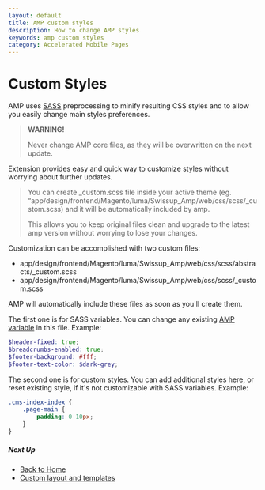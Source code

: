 ```yaml
---
layout: default
title: AMP custom styles
description: How to change AMP styles
keywords: amp custom styles
category: Accelerated Mobile Pages
---
```


# Custom Styles

AMP uses [SASS](http://sass-lang.com/guide) preprocessing to minify resulting
CSS styles and to allow you easily change main styles preferences.

> **WARNING!**
>
> Never change AMP core files, as they will be overwritten on the next update.

Extension provides easy and quick way to customize styles without worrying about further updates.

> You can create \_custom.scss file inside your active theme
> (eg. “app/design/frontend/Magento/luma/Swissup_Amp/web/css/scss/\_custom.scss)
> and it will be automatically included by amp.
>
> This allows you to keep original files clean and upgrade to the latest
> amp version without worrying to lose your changes.

Customization can be accomplished with two custom files:

 -  app/design/frontend/Magento/luma/Swissup_Amp/web/css/scss/abstracts/\_custom.scss
 -  app/design/frontend/Magento/luma/Swissup_Amp/web/css/scss/\_custom.scss

AMP will automatically include these files as soon as you'll create them.

The first one is for SASS variables. You can change any existing
[AMP variable](../sass-variables) in this file. Example:

```scss
$header-fixed: true;
$breadcrumbs-enabled: true;
$footer-background: #fff;
$footer-text-color: $dark-grey;
```

The second one is for custom styles. You can add additional styles here, or
reset existing style, if it's not customizable with SASS variables. Example:

```scss
.cms-index-index {
    .page-main {
        padding: 0 10px;
    }
}
```

##### Next Up

 -  [Back to Home](/m2/extensions/amp/)
 -  [Custom layout and templates](/m2/extensions/amp/customization/design/custom-layout-templates/)
